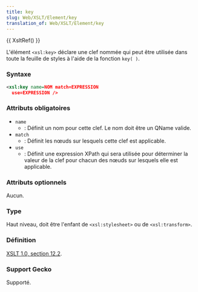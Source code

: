 ```yaml
---
title: key
slug: Web/XSLT/Element/key
translation_of: Web/XSLT/Element/key
---
```


{{ XsltRef() }}

L'élément `<xsl:key>` déclare une clef nommée qui peut être utilisée dans toute la feuille de styles à l'aide de la fonction `key( )`.

### Syntaxe

```xml
<xsl:key name=NOM match=EXPRESSION
  use=EXPRESSION />
```

### Attributs obligatoires

- `name`
  - : Définit un nom pour cette clef. Le nom doit être un QName valide.
- `match`
  - : Définit les nœuds sur lesquels cette clef est applicable.
- `use`
  - : Définit une expression XPath qui sera utilisée pour déterminer la valeur de la clef pour chacun des nœuds sur lesquels elle est applicable.

### Attributs optionnels

Aucun.

### Type

Haut niveau, doit être l'enfant de `<xsl:stylesheet>` ou de `<xsl:transform>`.

### Définition

[XSLT 1.0, section 12.2](http://www.w3.org/TR/xslt#key).

### Support Gecko

Supporté.
